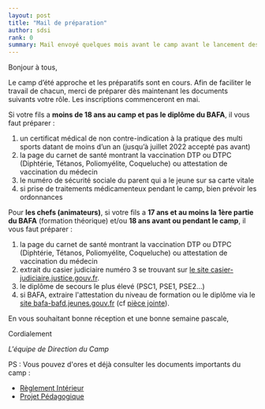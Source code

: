 ```yaml
---
layout: post
title: "Mail de préparation"
author: sdsi
rank: 0
summary: Mail envoyé quelques mois avant le camp avant le lancement des inscriptions
---
```


Bonjour à tous,

Le camp d’été approche et les préparatifs sont en cours. Afin de faciliter le travail de chacun, merci de préparer dès maintenant les documents suivants votre rôle. 
Les inscriptions commenceront  en mai.

Si votre fils a **moins de 18 ans au camp et pas le diplôme du BAFA**, il vous faut préparer :

1. un certificat médical de non contre-indication à la pratique des multi sports datant de moins d’un an (jusqu’à juillet 2022 accepté pas avant)
2. la page du carnet de santé montrant la vaccination DTP ou DTPC (Diphtérie, Tétanos, Poliomyélite, Coqueluche) ou attestation de vaccination du médecin
3. le numéro de sécurité sociale du parent qui a le jeune sur sa carte vitale
4. si prise de traitements médicamenteux pendant le camp, bien prévoir les ordonnances

Pour **les chefs (animateurs)**, si votre fils a **17 ans et au moins la 1ère partie du BAFA** (formation théorique) et/ou **18 ans avant ou pendant le camp**, il vous faut préparer :

1. la page du carnet de santé montrant la vaccination DTP ou DTPC (Diphtérie, Tétanos, Poliomyélite, Coqueluche) ou attestation de vaccination du médecin
2. extrait du casier judiciaire numéro 3 se trouvant sur [le site casier-judiciaire.justice.gouv.fr](https://casier-judiciaire.justice.gouv.fr/mai-web-b3-presentation/pages/creation/orientation.xhtml?cid=2).
3. le diplôme de secours le plus élevé (PSC1, PSE1, PSE2…)
4. si BAFA, extraire l'attestation du niveau de formation ou le diplôme via le [site bafa-bafd.jeunes.gouv.fr](https://m.bafa-bafd.jeunes.gouv.fr)
(cf [<i class="uil uil-download-alt"></i> pièce jointe](../assets/camp/Attestation_BAFA.pdf)).

En vous souhaitant bonne réception et une bonne semaine pascale,

Cordialement

_L'équipe de Direction du Camp_

PS : Vous pouvez d'ores et déjà consulter les documents importants du camp :

- [<i class="uil uil-download-alt"></i> Règlement Intérieur](../assets/camp/Reglement_interieur_CSSB.pdf)
- [<i class="uil uil-download-alt"></i> Projet Pédagogique](../assets/camp/Projet_pedagogique.pdf)